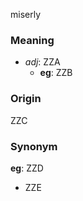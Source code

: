 miserly
### Meaning
+ _adj_: ZZA
    + __eg__: ZZB

### Origin

ZZC

### Synonym

__eg__: ZZD

+ ZZE


